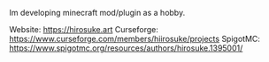 Im developing minecraft mod/plugin as a hobby.

Website: https://hirosuke.art
Curseforge: https://www.curseforge.com/members/hiirosuke/projects
SpigotMC: https://www.spigotmc.org/resources/authors/hirosuke.1395001/
